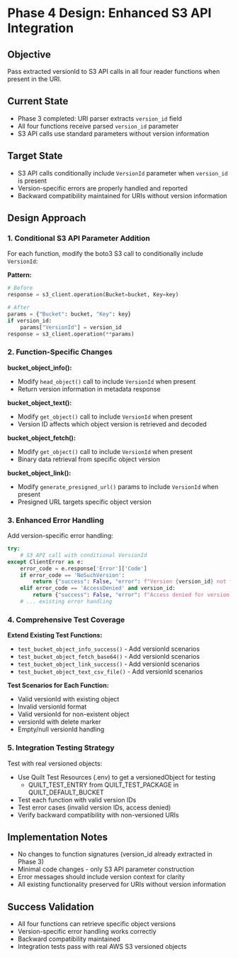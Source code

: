 <!-- markdownlint-disable MD013 -->
# Phase 4 Design: Enhanced S3 API Integration

## Objective

Pass extracted versionId to S3 API calls in all four reader functions when present in the URI.

## Current State

- Phase 3 completed: URI parser extracts `version_id` field
- All four functions receive parsed `version_id` parameter
- S3 API calls use standard parameters without version information

## Target State

- S3 API calls conditionally include `VersionId` parameter when `version_id` is present
- Version-specific errors are properly handled and reported
- Backward compatibility maintained for URIs without version information

## Design Approach

### 1. Conditional S3 API Parameter Addition

For each function, modify the boto3 S3 call to conditionally include `VersionId`:

**Pattern:**

```python
# Before
response = s3_client.operation(Bucket=bucket, Key=key)

# After  
params = {"Bucket": bucket, "Key": key}
if version_id:
    params["VersionId"] = version_id
response = s3_client.operation(**params)
```

### 2. Function-Specific Changes

**bucket_object_info():**

- Modify `head_object()` call to include `VersionId` when present
- Return version information in metadata response

**bucket_object_text():**

- Modify `get_object()` call to include `VersionId` when present
- Version ID affects which object version is retrieved and decoded

**bucket_object_fetch():**

- Modify `get_object()` call to include `VersionId` when present
- Binary data retrieval from specific object version

**bucket_object_link():**

- Modify `generate_presigned_url()` params to include `VersionId` when present
- Presigned URL targets specific object version

### 3. Enhanced Error Handling

Add version-specific error handling:

```python
try:
    # S3 API call with conditional VersionId
except ClientError as e:
    error_code = e.response['Error']['Code']
    if error_code == 'NoSuchVersion':
        return {"success": False, "error": f"Version {version_id} not found for {s3_uri}"}
    elif error_code == 'AccessDenied' and version_id:
        return {"success": False, "error": f"Access denied for version {version_id} of {s3_uri}"}
    # ... existing error handling
```

### 4. Comprehensive Test Coverage

**Extend Existing Test Functions:**

- `test_bucket_object_info_success()` - Add versionId scenarios
- `test_bucket_object_fetch_base64()` - Add versionId scenarios  
- `test_bucket_object_link_success()` - Add versionId scenarios
- `test_bucket_object_text_csv_file()` - Add versionId scenarios

**Test Scenarios for Each Function:**

- Valid versionId with existing object
- Invalid versionId format
- Valid versionId for non-existent object
- versionId with delete marker
- Empty/null versionId handling

### 5. Integration Testing Strategy

Test with real versioned objects:

- Use Quilt Test Resources (.env) to get a versionedObject for testing
  - QUILT_TEST_ENTRY from QUILT_TEST_PACKAGE in QUILT_DEFAULT_BUCKET
- Test each function with valid version IDs
- Test error cases (invalid version IDs, access denied)
- Verify backward compatibility with non-versioned URIs

## Implementation Notes

- No changes to function signatures (version_id already extracted in Phase 3)
- Minimal code changes - only S3 API parameter construction
- Error messages should include version context for clarity
- All existing functionality preserved for URIs without version information

## Success Validation

- All four functions can retrieve specific object versions
- Version-specific error handling works correctly
- Backward compatibility maintained
- Integration tests pass with real AWS S3 versioned objects
